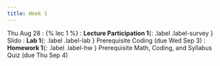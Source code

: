 ```yaml
---
title: Week 1
---
```


Thu Aug 28
: {% lec 1 %}
    <!-- : [Note 1](https://ds100.org/course-notes/intro_lec/introduction.html) -->
: **Lecture Participation 1**{: .label .label-survey } Slido
: **Lab 1**{: .label .label-lab } Prerequisite Coding (due Wed Sep 3)
: **Homework 1**{: .label .label-hw } Prerequisite Math, Coding, and Syllabus Quiz (due Thu Sep 4)



